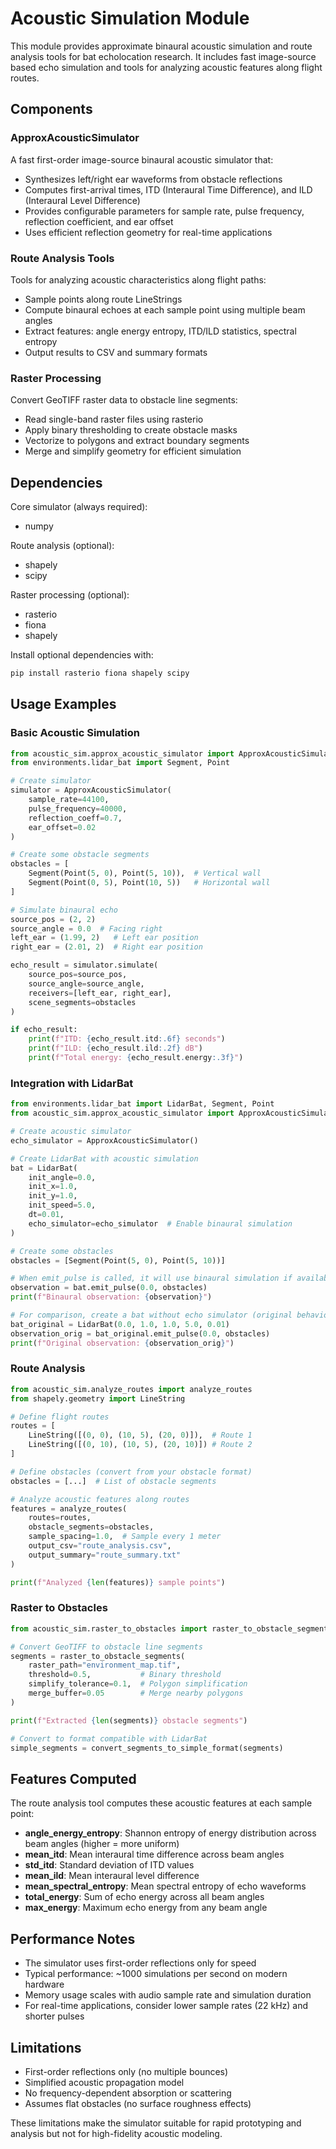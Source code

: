 # Acoustic Simulation Module

This module provides approximate binaural acoustic simulation and route analysis tools for bat echolocation research. It includes fast image-source based echo simulation and tools for analyzing acoustic features along flight routes.

## Components

### ApproxAcousticSimulator
A fast first-order image-source binaural acoustic simulator that:
- Synthesizes left/right ear waveforms from obstacle reflections
- Computes first-arrival times, ITD (Interaural Time Difference), and ILD (Interaural Level Difference)
- Provides configurable parameters for sample rate, pulse frequency, reflection coefficient, and ear offset
- Uses efficient reflection geometry for real-time applications

### Route Analysis Tools
Tools for analyzing acoustic characteristics along flight paths:
- Sample points along route LineStrings
- Compute binaural echoes at each sample point using multiple beam angles
- Extract features: angle energy entropy, ITD/ILD statistics, spectral entropy
- Output results to CSV and summary formats

### Raster Processing
Convert GeoTIFF raster data to obstacle line segments:
- Read single-band raster files using rasterio
- Apply binary thresholding to create obstacle masks
- Vectorize to polygons and extract boundary segments
- Merge and simplify geometry for efficient simulation

## Dependencies

Core simulator (always required):
- numpy

Route analysis (optional):
- shapely
- scipy

Raster processing (optional):
- rasterio
- fiona 
- shapely

Install optional dependencies with:
```bash
pip install rasterio fiona shapely scipy
```

## Usage Examples

### Basic Acoustic Simulation

```python
from acoustic_sim.approx_acoustic_simulator import ApproxAcousticSimulator
from environments.lidar_bat import Segment, Point

# Create simulator
simulator = ApproxAcousticSimulator(
    sample_rate=44100,
    pulse_frequency=40000,
    reflection_coeff=0.7,
    ear_offset=0.02
)

# Create some obstacle segments
obstacles = [
    Segment(Point(5, 0), Point(5, 10)),  # Vertical wall
    Segment(Point(0, 5), Point(10, 5))   # Horizontal wall
]

# Simulate binaural echo
source_pos = (2, 2)
source_angle = 0.0  # Facing right
left_ear = (1.99, 2)   # Left ear position
right_ear = (2.01, 2)  # Right ear position

echo_result = simulator.simulate(
    source_pos=source_pos,
    source_angle=source_angle,
    receivers=[left_ear, right_ear],
    scene_segments=obstacles
)

if echo_result:
    print(f"ITD: {echo_result.itd:.6f} seconds")
    print(f"ILD: {echo_result.ild:.2f} dB")
    print(f"Total energy: {echo_result.energy:.3f}")
```

### Integration with LidarBat

```python
from environments.lidar_bat import LidarBat, Segment, Point
from acoustic_sim.approx_acoustic_simulator import ApproxAcousticSimulator

# Create acoustic simulator
echo_simulator = ApproxAcousticSimulator()

# Create LidarBat with acoustic simulation
bat = LidarBat(
    init_angle=0.0, 
    init_x=1.0, 
    init_y=1.0, 
    init_speed=5.0, 
    dt=0.01,
    echo_simulator=echo_simulator  # Enable binaural simulation
)

# Create some obstacles
obstacles = [Segment(Point(5, 0), Point(5, 10))]

# When emit_pulse is called, it will use binaural simulation if available
observation = bat.emit_pulse(0.0, obstacles)
print(f"Binaural observation: {observation}")

# For comparison, create a bat without echo simulator (original behavior)
bat_original = LidarBat(0.0, 1.0, 1.0, 5.0, 0.01)
observation_orig = bat_original.emit_pulse(0.0, obstacles)
print(f"Original observation: {observation_orig}")
```

### Route Analysis

```python
from acoustic_sim.analyze_routes import analyze_routes
from shapely.geometry import LineString

# Define flight routes
routes = [
    LineString([(0, 0), (10, 5), (20, 0)]),  # Route 1
    LineString([(0, 10), (10, 5), (20, 10)]) # Route 2
]

# Define obstacles (convert from your obstacle format)
obstacles = [...]  # List of obstacle segments

# Analyze acoustic features along routes
features = analyze_routes(
    routes=routes,
    obstacle_segments=obstacles,
    sample_spacing=1.0,  # Sample every 1 meter
    output_csv="route_analysis.csv",
    output_summary="route_summary.txt"
)

print(f"Analyzed {len(features)} sample points")
```

### Raster to Obstacles

```python
from acoustic_sim.raster_to_obstacles import raster_to_obstacle_segments

# Convert GeoTIFF to obstacle line segments
segments = raster_to_obstacle_segments(
    raster_path="environment_map.tif",
    threshold=0.5,           # Binary threshold
    simplify_tolerance=0.1,  # Polygon simplification
    merge_buffer=0.05        # Merge nearby polygons
)

print(f"Extracted {len(segments)} obstacle segments")

# Convert to format compatible with LidarBat
simple_segments = convert_segments_to_simple_format(segments)
```

## Features Computed

The route analysis tool computes these acoustic features at each sample point:

- **angle_energy_entropy**: Shannon entropy of energy distribution across beam angles (higher = more uniform)
- **mean_itd**: Mean interaural time difference across beam angles
- **std_itd**: Standard deviation of ITD values
- **mean_ild**: Mean interaural level difference
- **mean_spectral_entropy**: Mean spectral entropy of echo waveforms
- **total_energy**: Sum of echo energy across all beam angles
- **max_energy**: Maximum echo energy from any beam angle

## Performance Notes

- The simulator uses first-order reflections only for speed
- Typical performance: ~1000 simulations per second on modern hardware
- Memory usage scales with audio sample rate and simulation duration
- For real-time applications, consider lower sample rates (22 kHz) and shorter pulses

## Limitations

- First-order reflections only (no multiple bounces)
- Simplified acoustic propagation model
- No frequency-dependent absorption or scattering
- Assumes flat obstacles (no surface roughness effects)

These limitations make the simulator suitable for rapid prototyping and analysis but not for high-fidelity acoustic modeling.